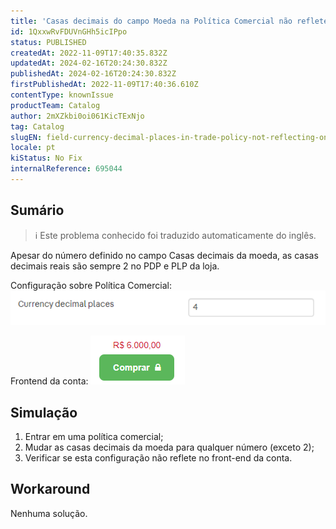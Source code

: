 ```yaml
---
title: 'Casas decimais do campo Moeda na Política Comercial não refletem no PDP/PLP'
id: 1QxxwRvFDUVnGHh5icIPpo
status: PUBLISHED
createdAt: 2022-11-09T17:40:35.832Z
updatedAt: 2024-02-16T20:24:30.832Z
publishedAt: 2024-02-16T20:24:30.832Z
firstPublishedAt: 2022-11-09T17:40:36.610Z
contentType: knownIssue
productTeam: Catalog
author: 2mXZkbi0oi061KicTExNjo
tag: Catalog
slugEN: field-currency-decimal-places-in-trade-policy-not-reflecting-on-pdpplp
locale: pt
kiStatus: No Fix
internalReference: 695044
---
```


## Sumário

>ℹ️ Este problema conhecido foi traduzido automaticamente do inglês.



Apesar do número definido no campo Casas decimais da moeda, as casas decimais reais são sempre 2 no PDP e PLP da loja.

Configuração sobre Política Comercial:
 ![](https://raw.githubusercontent.com/vtexdocs/help-center-content/refs/heads/main/docs/pt/known-issues/Catalog/casas-decimais-do-campo-moeda-na-politica-comercial-nao-refletem-no-pdpplp_1.png)

Frontend da conta:
 ![](https://raw.githubusercontent.com/vtexdocs/help-center-content/refs/heads/main/docs/pt/known-issues/Catalog/casas-decimais-do-campo-moeda-na-politica-comercial-nao-refletem-no-pdpplp_2.png)




## Simulação



1. Entrar em uma política comercial;
2. Mudar as casas decimais da moeda para qualquer número (exceto 2);
3. Verificar se esta configuração não reflete no front-end da conta.



## Workaround


Nenhuma solução.

